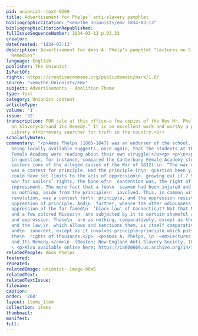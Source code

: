 ```yaml
---
pid: unionist--text-0269
title: Advertisement for Phelps' anti-slavery pamphlet
bibliographicCitation: "<em>The Unionist</em> 1834-03-13"
bibliographicCitationRepublished: 
fullIssueSequenceNumber: 1834-03-13 p.03.33
creator: 
dateCreated: '1834-03-13'
description: Advertisement for Amos A. Phelp's pamphlet "Lectures on Slavery and Its
  Remedies"
language: English
publisher: The Unionist
IsPartOf: 
rights: https://creativecommons.org/publicdomain/mark/1.0/
source: "<em>The Unionist</em>"
subject: Advertisements - Abolition Theme
type: Text
category: Unionist content
articleType: 
volume: '1'
issue: '32'
transcription: FOR sale at this office—a few copies of the Rev Mr. Phelps’ “Lectures
  on Slavery<br>and its Remedy.” It is an excellent work and worthy a place in the
  Library of<br>every searcher for truth in the country.<br>
scholarlyNotes: 
commentary: "<p>Amos Phelps (1805-1847) was an endorser of the school. His pamphlet
  being locally available suggests, once again, that the students at the Canterbury
  Female Academy were reading about their own struggle!</p><p> <p>\n</p>\n<p>The pamphlet
  in question, for instance, compared the Canterbury Female Academy students to impressed
  sailors (one of the alleged causes of the War of 1812):\n  “The war of the revolution
  was a contest for principle. Had the principle in\n  question been yielded, who
  could have set limits to the acts of oppression\n  growing out it ? So also in our
  war for sailors’ rights, the bone of\n  contention was, the right of search and
  impressment. The mere fact that a few\n  seamen had been injured and abused, was
  as nothing, aside from the principle\n  involved. This, in common with that of the
  revolution, was a contest for\n  principle, and the oppression resisted was the
  oppression of principle. And\n  further, whence the utter odiousness and the cruel
  oppression of the far-famed\n  ‘black law’ of Connecticut? Not that Miss Crandall
  and a few colored Misses\n  are subjected by it to certain shameful acts of cruelty
  and oppression. These\n  are as nothing, comparatively, except as they involve principle;
  and the law,\n  which allows and sanctions them, is itself comparatively harmless
  and\n  innocent, except as it involves principle—principle which puts in jeopardy
  the\n  rights of thousands.</p>  <p>Amos A. Phelps, \n  <em>Lectures on Slavery
  and Its Remedy.</em>\n  (Boston: New-England Anti-Slavery Society, 1834), p. 28</p>\n
  \ <p>Also available online here: https://ia600609.us.archive.org/14/items/lecturesonslaver01phel/lecturesonslaver01phel.pdf\n</p>\n\n"
relatedPeople: Amos Phelps
featured: 
repeated: 
relatedImage: unionist--image-0045
relatedText: 
relatedTextIssue: 
filename: 
caption: 
order: '268'
layout: items_item
collection: items
thumbnail: 
manifest: 
full: 
---
```


